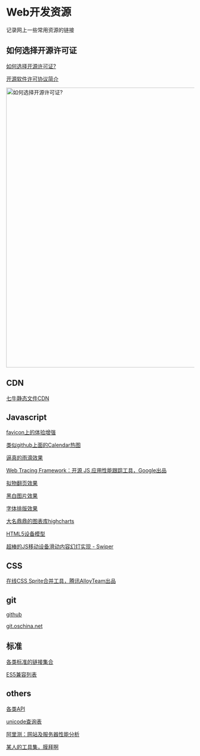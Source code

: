 
Web开发资源
============================
记录网上一些常用资源的链接

## 如何选择开源许可证
[如何选择开源许可证?](http://www.ruanyifeng.com/blog/2011/05/how_to_choose_free_software_licenses.html "如何选择开源许可证")

[开源软件许可协议简介](http://www.aqee.net/a-short-guide-to-open-source-and-similar-licenses/)

<img src="http://image.beekka.com/blog/201105/free_software_licenses.png" alt="如何选择开源许可证?" title="如何选择开源许可证?" width="750" />

## CDN
[七牛静态文件CDN](http://www.staticfile.org/)
    
## Javascript
[favicon上的体验增强](http://lab.ejci.net/favico.js/)

[类似github上面的Calendar热图](http://kamisama.github.io/cal-heatmap/)

[逼真的雨滴效果](http://maroslaw.github.io/rainyday.js/)

[Web Tracing Framework：开源 JS 应用性能跟踪工具，Google出品](http://google.github.io/tracing-framework/index.html)

[拟物翻页效果](http://www.turnjs.com/)

[黑白图片效果](http://gianlucaguarini.com/canvas-experiments/jQuery.BlackAndWhite/)

[字体排版效果](http://tympanus.net/Development/Arctext/)

[大名鼎鼎的图表库highcharts](http://www.highcharts.com/)

[HTML5设备模型](http://aarnis.com/demo.html)

[超棒的JS移动设备滑动内容幻灯实现 - Swiper](http://www.gbin1.com/technology/javascript/20130620-mobile-js-slider-swiper/)


## CSS
[在线CSS Sprite合并工具，腾讯AlloyTeam出品](https://github.com/AlloyTeam/gopng)


## git
[github](http://github.com/)

[git.oschina.net](https://git.oschina.net/)

## 标准
[各类标准的链接集合](https://gist.github.com/wintercn/5925837)

[ES5兼容列表](http://kangax.github.io/es5-compat-table/)

## others
[各类API](http://devdocs.io/)

[unicode查询表](http://unicode-table.com/en/)

[阿里测：网站及服务器性能分析](http://www.alibench.com)

[某人的工具集，膜拜啊](http://f2e.im/static/pages/nav/index.html#6755344-tsina-1-50251-72fb614e7130783e23f259bf5de6db3a)



